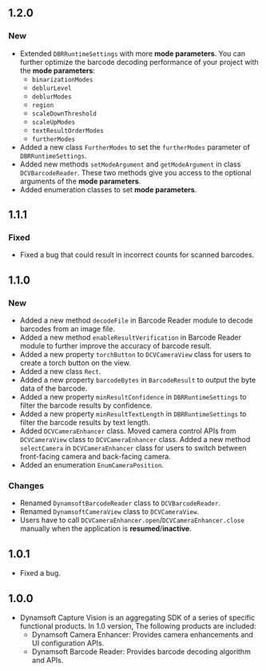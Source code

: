 ## 1.2.0

### New

* Extended `DBRRuntimeSettings` with more **mode parameters**. You can further optimize the barcode decoding performance of your project with the **mode parameters**:
  * `binarizationModes`
  * `deblurLevel`
  * `deblurModes`
  * `region`
  * `scaleDownThreshold`
  * `scaleUpModes`
  * `textResultOrderModes`
  * `furtherModes`
* Added a new class `FurtherModes` to set the `furtherModes` parameter of `DBRRuntimeSettings`.
* Added new methods `setModeArgument` and `getModeArgument` in class `DCVBarcodeReader`. These two methods give you access to the optional arguments of the **mode parameters**.
* Added enumeration classes to set **mode parameters**.

## 1.1.1

### Fixed

* Fixed a bug that could result in incorrect counts for scanned barcodes.

## 1.1.0

### New

* Added a new method `decodeFile` in Barcode Reader module to decode barcodes from an image file.
* Added a new method `enableResultVerification` in Barcode Reader module to further improve the accuracy of barcode result.
* Added a new property `torchButton` to `DCVCameraView` class for users to create a torch button on the view.
* Added a new class `Rect`.
* Added a new property `barcodeBytes` in `BarcodeResult` to output the byte data of the barcode.
* Added a new property `minResultConfidence` in `DBRRuntimeSettings` to filter the barcode results by confidence.
* Added a new property `minResultTextLength` in `DBRRuntimeSettings` to filter the barcode results by text length.
* Added `DCVCameraEnhancer` class. Moved camera control APIs from `DCVCameraView` class to `DCVCameraEnhancer` class. Added a new method `selectCamera` in `DCVCameraEnhancer` class for users to switch between front-facing camera and back-facing camera.
* Added an enumeration `EnumCameraPosition`.

### Changes

* Renamed `DynamsoftBarcodeReader` class to `DCVBarcodeReader`.
* Renamed `DynamsoftCameraView` class to `DCVCameraView`.
* Users have to call `DCVCameraEnhancer.open`/`DCVCameraEnhancer.close` manually when the application is **resumed**/**inactive**.

## 1.0.1

* Fixed a bug.

## 1.0.0

* Dynamsoft Capture Vision is an aggregating SDK of a series of specific functional products. In 1.0 version, The following products are included:
  * Dynamsoft Camera Enhancer: Provides camera enhancements and UI configuration APIs.
  * Dynamsoft Barcode Reader: Provides barcode decoding algorithm and APIs.

